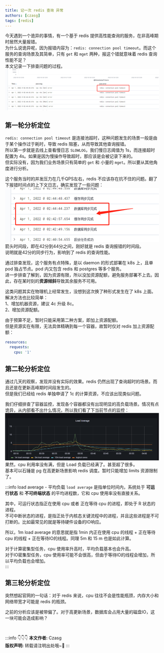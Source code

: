```yaml
---
title: 记一次 redis 查询 异常
authors: [czasg]
tags: [redis]
---
```


今天遇到一个诡异的事情，有一个基于 redis 提供高性能查询的服务，在非高峰期时居然大量报错。      
为什么说诡异呢，因为报错内容为：`redis: connection pool timeout`。而这个服务的查询场景及其简单，只有 `get` 和 `mget` 两种，报这个错就意味着 redis 查询性能不足？         
本文记录一下排查问题的过程。      
![](./1.1.png)

<!--truncate-->

## 第一轮分析定位
`redis: connection pool timeout` 是连接池超时，这种问题发生的场景一般是由于某个操作过于耗时，导致 redis 阻塞，从而导致其他查询报错。      
所以第一步就是去线上查看慢日志 `SLOWLOG`，我们慢日志阈值为 1s，而连接超时配置为 4s。如果是因为慢操作导致超时，那应该是会被记录下来的。  
但实际没有，因为我们业务场景只有简单的 `get` 和 小量的 `mget`。所以要从其他角度进行分析。

这个服务当时的并发压力在几千QPS左右，redis 不应该存在抗不住的问题。翻了下报错时间点的上下文日志，确实发现了一些问题：       
![](1.2.png)     
箭头时间段，即在42分到44分之间，刚好就是 redis 查询报错的时间段。     
说明就是42分的同步行为，影响到了 redis 的查询性能。   

通过排查发现，这个服务有点特殊，是以 daemon 的形式部署在 k8s 上，且单 pod 独占节点。pod 内又包含 redis 和 postgres 等多个服务。      
进一步排查了解到，因为资源有限，所以没加资源配额，避免服务部署不上去。因此，存在某时刻的**资源倾斜**导致其余服务不可用。
      
这类问题其实在物理机上经常发生，没想到这次换了种形式发生在了 k8s 上面。    
解决方法也比较简单：    
1、增加机器资源，建议 4c 升级 8c。     
2、增加资源配额。 

由于预算不足，暂时只能采用第二种方案，即加上资源配额。    
但是资源实在有限，无法具体精确到每一个容器，故暂时仅对 redis 加上资源配额：  
```yaml
resources:
  requests:
    cpu: '1'
```

## 第二轮分析定位
通过几天的观察，发现并没有实际的效果。redis 仍然出现了查询超时的场景。而且还是在更新高峰期时间段发生的。   
但是我们已经给 redis 单独申请了 1c 的计算资源，不应该出现类似问题。

我们仔细排查了容器监控，发现各个容器都没有出现明显的高负载场景。情况有点诡异，从内部看不出什么情况，所以我们看了下当前节点的监控：   
![](./1.5.png)   
果然，cpu 利用率没有满，但是 Load 负载已经满了。甚至超了很多。  
基本可以石锤是 pg 在高更新场景影响 redis 调度。暂时只能增加 limits 资源限制了。

:::info load average - 平均负载
`load average` 是指单位时间内，系统处于 **可运行状态** 和 **不可终端状态** 的平均进程数，它和 cpu 使用率没有直接关系。

其中，可运行状态指正在使用 cpu 或者 正在等待 cpu 的进程，即处于 R 状态的进程。      
不可中断状态的进程，是指正处于内核态关键流程中的进程，并且这些进程是不可打断的。比如最常见的就是等待硬件设备的IO响应。    

所以，1m load average 的意思就是指 1min 内正在使用 cpu 的线程 + 正在等待 cpu 的线程 + 正在等待IO的线程。同理 5m 和 15 m 也是如此计算。

对于计算密集型任务，cpu 使用率升高时，平均负载基本也会升高。     
对于IO密集型任务，cpu 使用率可能不会很高，但由于等待IO的线程会增加，所以平均负载也会增加。         
:::


## 第三轮分析定位
突然想起官网的一句话：对于 redis 来说，cpu 往往不会是性能瓶颈，内存大小和网络带宽才可能是 redis 的瓶颈。

之前的分析应该是被带偏了。对于高更新场景，数据库会占用大量的磁盘IO，这一块可能会造成影响？


<br/>

:::info 👇👇👇
**本文作者:** Czasg    
**版权声明:** 转载请注明出处哦~👮‍
:::
